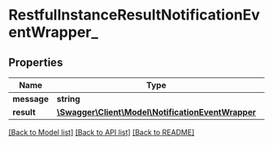 # RestfulInstanceResultNotificationEventWrapper_

## Properties
Name | Type | Description | Notes
------------ | ------------- | ------------- | -------------
**message** | **string** |  | [optional] 
**result** | [**\Swagger\Client\Model\NotificationEventWrapper**](NotificationEventWrapper.md) |  | [optional] 

[[Back to Model list]](../README.md#documentation-for-models) [[Back to API list]](../README.md#documentation-for-api-endpoints) [[Back to README]](../README.md)


